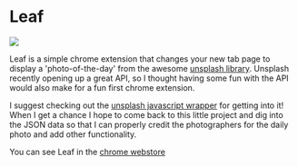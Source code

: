 # Leaf

![](https://raw.githubusercontent.com/teesloane/leaf/master/src/img/3%3A2%20Portfolio%20Thumbnail.png)

Leaf is a simple chrome extension that changes your new tab page to display a 'photo-of-the-day' from the awesome [unsplash library](https://unsplash.com/). Unsplash recently opening up a great API, so I thought having some fun with the API would also make for a fun first chrome extension. 

I suggest checking out the [unsplash javascript wrapper](https://github.com/CrewLabs/unsplash-source-js) for getting into it! When I get a chance I hope to come back to this little project and dig into the JSON data so that I can properly credit the photographers for the daily photo and add other functionality.

You can see Leaf in the [chrome webstore](https://chrome.google.com/webstore/detail/leaf/kjhooagpmjcecfjnnejglkmfcodaaimg)
